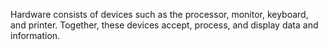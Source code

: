  Hardware consists of devices such as the processor, monitor, keyboard, and printer. Together, these devices accept, process, and display data and information.
 
